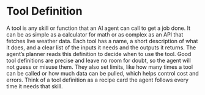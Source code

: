 # Tool Definition

A tool is any skill or function that an AI agent can call to get a job done. It can be as simple as a calculator for math or as complex as an API that fetches live weather data. Each tool has a name, a short description of what it does, and a clear list of the inputs it needs and the outputs it returns. The agent’s planner reads this definition to decide when to use the tool. Good tool definitions are precise and leave no room for doubt, so the agent will not guess or misuse them. They also set limits, like how many times a tool can be called or how much data can be pulled, which helps control cost and errors. Think of a tool definition as a recipe card the agent follows every time it needs that skill.